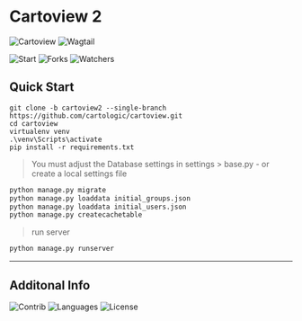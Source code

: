 # Cartoview 2
![Cartoview](https://img.shields.io/badge/Cartologic-Cartoview_2-blue.svg) ![Wagtail](https://img.shields.io/badge/Wagtail-CMS_2.x-green.svg)

![Start](https://img.shields.io/github/stars/cartologic/cartoview_2.svg?style=social) ![Forks](https://img.shields.io/github/forks/cartologic/cartoview_2.svg?style=social) ![Watchers](https://img.shields.io/github/watchers/cartologic/cartoview_2.svg?style=social)
## Quick Start
```
git clone -b cartoview2 --single-branch https://github.com/cartologic/cartoview.git
cd cartoview
virtualenv venv
.\venv\Scripts\activate
pip install -r requirements.txt
```
> You must adjust the Database settings in settings > base.py - or create a local settings file
```python
python manage.py migrate
python manage.py loaddata initial_groups.json
python manage.py loaddata initial_users.json
python manage.py createcachetable
```
> run server
```python
python manage.py runserver
```

---
## Additonal Info
![Contrib](https://img.shields.io/github/contributors/cartologic/cartoview_2.svg)
![Languages](https://img.shields.io/github/languages/top/cartologic/cartoview_2.svg)
![License](https://img.shields.io/github/license/cartologic/cartoview_2.svg)